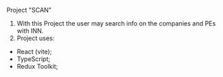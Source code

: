 Project "SCAN"

1. With this Project the user may search info on the companies and PEs with INN.
2. Project uses:
- React (vite);
- TypeScript;
- Redux Toolkit;
